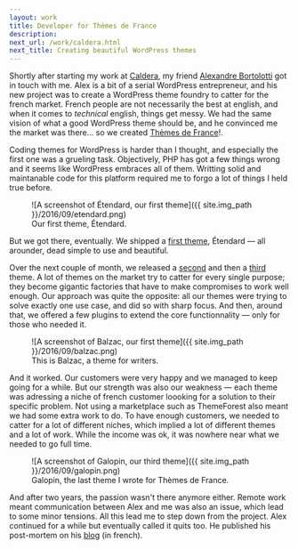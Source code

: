 ```yaml
---
layout: work
title: Developer for Thèmes de France
description: 
next_url: /work/caldera.html
next_title: Creating beautiful WordPress themes
---
```

Shortly after starting my work at [Caldera](/work/caldera.html), my friend [Alexandre Bortolotti](https://alexbortolotti.com/) got in touch with me. Alex is a bit of a serial WordPress entrepreneur, and his new project was to create a WordPress theme foundry to catter for the french market. French people are not necessarily the best at english, and when it comes to *technical* english, things get messy. We had the same vision of what a good WordPress theme should be, and he convinced me the market was there… so we created [Thèmes de France](https://www.themesdefrance.fr/)!.

Coding themes for WordPress is harder than I thought, and especially the first one was a grueling task. Objectively, PHP has got a few things wrong and it seems like WordPress embraces all of them. Writting solid and maintanable code for this platform required me to forgo a lot of things I held true before.

<figure>
![A screenshot of Étendard, our first theme]({{ site.img_path }}/2016/09/etendard.png)
<figcaption>
Our first theme, Étendard.
</figcaption>
</figure>

But we got there, eventually. We shipped a [first theme](https://github.com/themesdefrance/Etendard), Étendard — all arounder, dead simple to use and beautiful.

Over the next couple of month, we released a [second](https://github.com/themesdefrance/Balzac) and then a [third](https://github.com/themesdefrance/Galopin) theme. A lot of themes on the market try to catter for every single purpose; they become gigantic factories that have to make compromises to work well enough. Our approach was quite the opposite: all our themes were trying to solve exactly one use case, and did so with sharp focus. And then, around that, we offered a few plugins to extend the core functionnality — only for those who needed it.

<figure>
![A screenshot of Balzac, our first theme]({{ site.img_path }}/2016/09/balzac.png)
<figcaption>
This is Balzac, a theme for writers.
</figcaption>
</figure>

And it worked. Our customers were very happy and we managed to keep going for a while. 
But our strength was also our weakness — each theme was adressing a niche of french customer loooking for a solution to their specific problem. Not using a marketplace such as ThemeForest also meant we had some extra work to do. To have enough customers, we needed to catter for a lot of different niches, which implied a lot of different themes and a lot of work. While the income was ok, it was nowhere near what we needed to go full time.

<figure>
![A screenshot of Galopin, our third theme]({{ site.img_path }}/2016/09/galopin.png)
<figcaption>
Galopin, the last theme I wrote for Thèmes de France.
</figcaption>
</figure>

And after two years, the passion wasn't there anymore either. Remote work meant communication between Alex and me was also an issue, which lead to some minor tensions. All this lead me to step down from the project. Alex continued for a while but eventually called it quits too. He published his post-mortem on his [blog](https://alexbortolotti.com/pourquoi-arret-themes-de-france/) (in french).